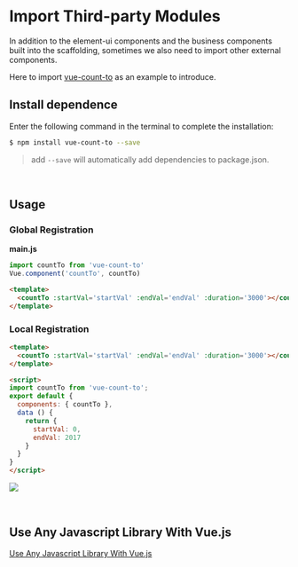 # Import Third-party Modules

In addition to the element-ui components and the business components built into the scaffolding, sometimes we also need to import other external components.

Here to import [vue-count-to](https://github.com/adempiere/vue-countTo) as an example to introduce.

## Install dependence

Enter the following command in the terminal to complete the installation:

```bash
$ npm install vue-count-to --save
```

> add `--save` will automatically add dependencies to package.json.

<br/>

## Usage

### Global Registration

**main.js**

```js
import countTo from 'vue-count-to'
Vue.component('countTo', countTo)
```

```html
<template>
  <countTo :startVal='startVal' :endVal='endVal' :duration='3000'></countTo>
</template>
```

### Local Registration

```html
<template>
  <countTo :startVal='startVal' :endVal='endVal' :duration='3000'></countTo>
</template>

<script>
import countTo from 'vue-count-to';
export default {
  components: { countTo },
  data () {
    return {
      startVal: 0,
      endVal: 2017
    }
  }
}
</script>
```

![](https://adempiere-vue.gitee.io/gitee-cdn/adempiere-vue-site/8b95fac0-6691-4ad6-ba6c-e5d84527da06.gif)

<br/>

## Use Any Javascript Library With Vue.js

[Use Any Javascript Library With Vue.js](https://vuejsdevelopers.com/2017/04/22/vue-js-libraries-plugins/)
